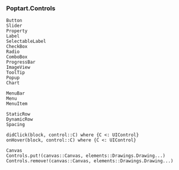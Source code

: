 ### Poptart.Controls

```@docs
Button
Slider
Property
Label
SelectableLabel
CheckBox
Radio
ComboBox
ProgressBar
ImageView
ToolTip
Popup
Chart
```

```@docs
MenuBar
Menu
MenuItem
```

```@docs
StaticRow
DynamicRow
Spacing
```

```@docs
didClick(block, control::C) where {C <: UIControl}
onHover(block, control::C) where {C <: UIControl}
```

```@docs
Canvas
Controls.put!(canvas::Canvas, elements::Drawings.Drawing...)
Controls.remove!(canvas::Canvas, elements::Drawings.Drawing...)
```
